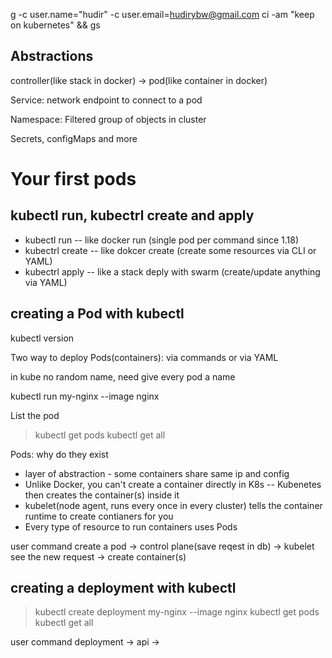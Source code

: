 g -c user.name="hudir" -c user.email=hudirybw@gmail.com ci -am "keep on kubernetes" && gs

## Abstractions

controller(like stack in docker) -> pod(like container in docker)

Service: network endpoint to connect to a pod

Namespace: Filtered group of objects in cluster

Secrets, configMaps and more

# Your first pods

## kubectl run, kubectrl create and apply

- kubectl run   -- like docker run (single pod per command since 1.18)
- kubectrl create -- like dokcer create (create some resources via CLI or YAML)
- kubectrl apply -- like a stack deply with swarm (create/update anything via YAML)

## creating a Pod with kubectl
kubectl version

Two way to deploy Pods(containers): via commands or via YAML

in kube no random name, need give every pod a name

kubectl run my-nginx --image nginx

List the pod
>kubectl get pods
>kubectl get all

Pods: why do they exist
- layer of abstraction - some containers share same ip and config
- Unlike Docker, you can't create a container directly in K8s
  -- Kubenetes then creates the container(s) inside it
- kubelet(node agent, runs every once in every cluster) tells the container runtime to create contianers for you
- Every type of resource to run containers uses Pods

user command create a pod -> control plane(save reqest in db) -> kubelet see the new request -> create container(s)


## creating a deployment with kubectl
>kubectl create deployment my-nginx --image nginx
>kubectl get pods
>kubectl get all

user command deployment -> api ->